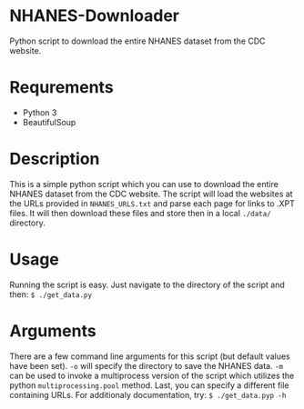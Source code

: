 # NHANES-Downloader
Python script to download the entire NHANES dataset from the CDC website.

# Requrements
* Python 3
* BeautifulSoup

# Description
This is a simple python script which you can use to download the entire NHANES
dataset from the CDC website.  The script will load the websites at the URLs
provided in `NHANES_URLS.txt` and parse each page for links to .XPT files.  It
will then download these files and store then in a local `./data/` directory.

# Usage
Running the script is easy.  Just navigate to the directory of the script and
then:
```$ ./get_data.py```

# Arguments
There are a few command line arguments for this script (but default values have
been set).  `-o` will specify the directory to save the NHANES data. `-m` can
be used to invoke a multiprocess version of the script which utilizes the
python `multiprocessing.pool` method.  Last, you can specify a different file
containing URLs.  For additionaly documentation, try:
```$ ./get_data.pyp -h```
